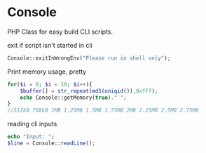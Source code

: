 Console
=======

PHP Class for easy build CLI scripts.

exit if script isn't started in cli
```php
Console::exitInWrongEnv("Please run in shell only");
```
Print memory usage, pretty
```php
for($i = 0; $i < 10; $i++){
    $buffer[] = str_repeat(md5(uniqid()),0xfff);
    echo Console::getMemory(true)." ";
}
//512kB 768kB 1MB 1.25MB 1.5MB 1.75MB 2MB 2.25MB 2.5MB 2.75MB
```
reading cli inputs
```php
echo "Input: ";
$line = Console::readLine();
```
